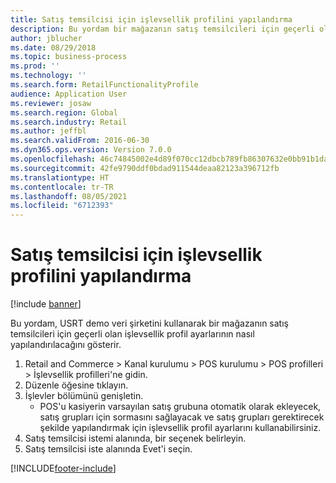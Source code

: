 ```yaml
---
title: Satış temsilcisi için işlevsellik profilini yapılandırma
description: Bu yordam bir mağazanın satış temsilcileri için geçerli olan işlevsellik profil ayarlarının nasıl yapılandırılacağını gösterir.
author: jblucher
ms.date: 08/29/2018
ms.topic: business-process
ms.prod: ''
ms.technology: ''
ms.search.form: RetailFunctionalityProfile
audience: Application User
ms.reviewer: josaw
ms.search.region: Global
ms.search.industry: Retail
ms.author: jeffbl
ms.search.validFrom: 2016-06-30
ms.dyn365.ops.version: Version 7.0.0
ms.openlocfilehash: 46c74845002e4d89f070cc12dbcb789fb86307632e0bb91b1dae5ad98b652264
ms.sourcegitcommit: 42fe9790ddf0bdad911544deaa82123a396712fb
ms.translationtype: HT
ms.contentlocale: tr-TR
ms.lasthandoff: 08/05/2021
ms.locfileid: "6712393"
---
```

# <a name="configure-the-functionality-profile-for-a-sales-representative"></a>Satış temsilcisi için işlevsellik profilini yapılandırma

[!include [banner](../includes/banner.md)]

Bu yordam, USRT demo veri şirketini kullanarak bir mağazanın satış temsilcileri için geçerli olan işlevsellik profil ayarlarının nasıl yapılandırılacağını gösterir.

1. Retail and Commerce > Kanal kurulumu > POS kurulumu > POS profilleri > İşlevsellik profilleri'ne gidin.
2. Düzenle öğesine tıklayın.
3. İşlevler bölümünü genişletin.
    * POS'u kasiyerin varsayılan satış grubuna otomatik olarak ekleyecek, satış grupları için sormasını sağlayacak ve satış grupları gerektirecek şekilde yapılandırmak için işlevsellik profil ayarlarını kullanabilirsiniz.  
4. Satış temsilcisi istemi alanında, bir seçenek belirleyin.
5. Satış temsilcisi iste alanında Evet'i seçin.



[!INCLUDE[footer-include](../../includes/footer-banner.md)]